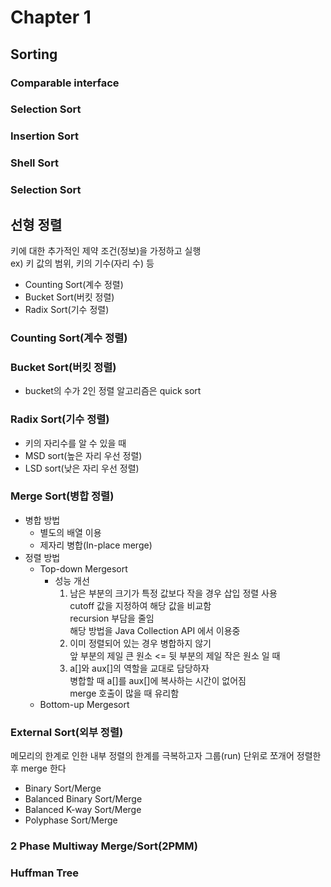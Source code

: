 # Chapter 1
## Sorting
### Comparable interface
### Selection Sort
### Insertion Sort
### Shell Sort
### Selection Sort
## 선형 정렬
키에 대한 추가적인 제약 조건(정보)을 가정하고 실행 \
ex) 키 값의 범위, 키의 기수(자리 수) 등
* Counting Sort(계수 정렬)
* Bucket Sort(버킷 정렬)
* Radix Sort(기수 정렬)
### Counting Sort(계수 정렬)
### Bucket Sort(버킷 정렬)
* bucket의 수가 2인 정렬 알고리즘은 quick sort
### Radix Sort(기수 정렬)
* 키의 자리수를 알 수 있을 때
* MSD sort(높은 자리 우선 정렬)
* LSD sort(낮은 자리 우선 정렬)
### Merge Sort(병합 정렬)
* 병합 방법
  * 별도의 배열 이용
  * 제자리 병합(In-place merge)
* 정렬 방법
  * Top-down Mergesort
    * 성능 개선
      1. 남은 부분의 크기가 특정 값보다 작을 경우 삽입 정렬 사용 \
        cutoff 값을 지정하여 해당 값을 비교함 \
        recursion 부담을 줄임 \
        해당 방법을 Java Collection API 에서 이용중
      2. 이미 정렬되어 있는 경우 병합하지 않기 \
         앞 부분의 제일 큰 원소 <= 뒷 부분의 제일 작은 원소 일 때
      3. a[]와 aux[]의 역할을 교대로 담당하자 \
         병합할 때 a[]를 aux[]에 복사하는 시간이 없어짐 \
         merge 호출이 많을 때 유리함
  * Bottom-up Mergesort
### External Sort(외부 정렬)
메모리의 한계로 인한 내부 정렬의 한계를 극복하고자 그룹(run) 단위로 쪼개어 정렬한 후 merge 한다
* Binary Sort/Merge
* Balanced Binary Sort/Merge
* Balanced K-way Sort/Merge
* Polyphase Sort/Merge
### 2 Phase Multiway Merge/Sort(2PMM)
### Huffman Tree
